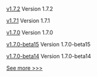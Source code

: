 
[v1.7.2](https://github.com/hyperledger-labs/hlf-operator/releases/tag/v1.7.2) Version 1.7.2

[v1.7.1](https://github.com/hyperledger-labs/hlf-operator/releases/tag/v1.7.1) Version 1.7.1

[v1.7.0](https://github.com/hyperledger-labs/hlf-operator/releases/tag/v1.7.0) Version 1.7.0

[v1.7.0-beta15](https://github.com/hyperledger-labs/hlf-operator/releases/tag/v1.7.0-beta15) Version 1.7.0-beta15

[v1.7.0-beta14](https://github.com/hyperledger-labs/hlf-operator/releases/tag/v1.7.0-beta14) Version 1.7.0-beta14


[See more >>>](https://start-here.hyperledger.org/releases)
